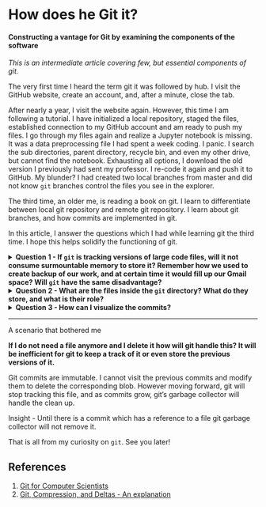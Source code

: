 # How does he Git it?

#### Constructing a vantage for Git by examining the components of the software


_This is an intermediate article covering few, but essential components of git._

The very first time I heard the term git it was followed by hub. I visit the GitHub website, create an account, and, after a minute, close the tab. 

After nearly a year, I visit the website again. However, this time I am following a tutorial. I have initialized a local repository, staged the files, established connection to my GitHub account and am ready to push my files. I go through my files again and realize a Jupyter notebook is missing. It was a data preprocessing file I had spent a week coding. I panic. I search the sub directories, parent directory, recycle bin, and even my other drive, but cannot find the notebook. Exhausting all options, I download the old version I previously had sent my professor. I re-code it again and push it to GitHub. My blunder? I had created two local branches from master and did not know `git` branches control the files you see in the explorer. 

The third time, an older me, is reading a book on git. I learn to differentiate between local git repository and remote git repository. I learn about git branches, and how commits are implemented in git.

In this article, I answer the questions which I had while learning git the third time. I hope this helps solidify the functioning of git.

<details>

<summary><b>Question 1 - 
If <code>git</code> is tracking versions of large code files, will it not consume surmountable memory to store it? Remember how we used to create backup of our work, and at certain time it would fill up our Gmail space? Will <code>git</code> have the same disadvantage?</b></summary>
<br>

- Storing text does not require large amounts of space. One character takes one byte of memory. Assuming, on average, one word takes 6 characters (including the space) 1MB can house roughly 166,600 words. Space required to store the largest novel (In search of lost time) consumes only 8MBs.  Furthermore, text compression techniques are highly efficient and sophisticated. Since code repositories are mainly text, it is not memory intensive for `git` to track it.

- The other smart move `git` makes is it only stores the differences. For each file `git` maintains its base file (the first commit). As you make changes and commit, it stores the differences and discards the similarities as compared to the base file. However, this is a deferred operation. It initially stores complete snapshot of each file, and has a hook which computes and compress the difference(diff).
</details>

<details>
<summary><b>Question 2 - What are the files inside the <code>git</code> directory? What do they store, and what is their role?</b></summary>
<br>
 
Initializing a <code>git</code> repo 

```
$ git init git-visuals
Initialized empty Git repository in /home/shlokkothari/git-visuals/.git/
$ ls -1
HEAD
branches
config
description
hooks
info
objects
refs
```

The initialization creates several files. In this article we will focus on the contents of four files -

<details>
<summary><code>.git/HEAD</code></summary>
<br>
This stores the reference to the “current branch” of the repository. In my case I am currently on the main branch and so the output is 

```
$ cat .git/HEAD
ref: refs/heads/main
```
When you checkout to a different branch, the `HEAD` gets updated accordingly
</details>

<details>
<summary> <code>.git/objects</code> </summary>
<br>
This is our storage. All the compressed files are stored here. It is named objects because the files are stored as objects. Specifically, a <b>bi</b>nary <b>l</b>arge <b>ob</b>ject (blob). Here is a visualization of changes that take place in the repository for commonly used commands. 

```
$ cd git-visuals/.git/objects
$ du
4       ./pack
4       ./info
```

Post initialization the objects directory contains two empty directories. Currently, I do not have any files in my repository and hence this folder is empty. I will add a python script which calculates the sum of all even numbers in an array.

```
$ cat array-sum.py
from typing import List

def sum-of-even-numbers(nums: List[int]) -> int:
    sum_even = 0
    for value in nums:
        if value % 2 == 0:
            sum_even += value
    
    return sum_even
```
Staging the files and observing the changes in objects directory

```
$ git add array-sum.py
$ cd .git/objects
$ du
4       ./pack
4       ./info
8       ./3f
```
A new blob <code>(/3f)</code> is created with the contents of the file. Before I commit, I will add another function to the script to add all the odd numbers

```
$ cat array-sum.py
from typing import List

def sum-of-even-numbers(nums: List[int]) -> int:
    sum_even = 0
    for value in nums:
        if value % 2 == 0:
            sum_even += value

    return sum_even

def sum-of-odd-numbers(nums:List[int]) -> int:
    sum_odd = 0
    for value in nums:
        if value % 2 != 0:
            sum_odd += value

    return value
```

Staging the file again

```
$ git add array-sum.py
$ cd .git/objects
$ du
4       ./pack
4       ./info
8       ./21
8       ./3f
```

Git creates another blob <code>(/21)</code>. Each time we stage the files, git takes a snapshot of it, even if they are the same files. 

Committing the files

```
$ git commit -m "add array-sum.py"
[main (root-commit) e34a0c4] add array-sum.py
 1 file changed, 17 insertions(+)
 create mode 100644 array-sum.py
$ cd .git/objects
$ du
4       ./pack
8       ./39
8       ./e3
4       ./info
8       ./21
8       ./3f
```
There are multiple blobs created. However, the two blobs previously created are still present. The git does not pack these files until a garbage collector is ran or the files are pushed to a remote repository. I will manually run the garbage collector command and observe the changes

```
$ git gc
Enumerating objects: 3, done.
Counting objects: 100% (3/3), done.
Delta compression using up to 20 threads
Compressing objects: 100% (2/2), done.
Writing objects: 100% (3/3), done.
Total 3 (delta 0), reused 0 (delta 0), pack-reused 0
$ cd .git/objects
$ du
12      ./pack
12      ./info
8       ./3f
```

The files, as expected, have been packed into one file <code>(3f)</code>!
</details>

<details>
<summary><code>.git/refs</code></summary>
<br>
The is pointers book. Analogous to an address book.  This storage helps git navigate across commits efficiently. At initialization the directory looks like
 
```
$ cd .git/refs
$ du
4       ./tags
4       ./heads
```

* `/.git/refs/heads` - Each branch has a reference stored inside this directory. The file points to the latest commit on the branch
* `/.git/refs/tags` - Each tag has a reference stored here as well
* `/.git/refs/remote` - Currently, I do not have my local repository connected to a remote repository, however if there were,  a reference would be stored here.

This directory can have several custom sub directories and does not follow a specific protocol.

If you have an intuition for Graphs, git implements a Directed Acyclic Graph (DAG) of the commits.  The reference directory stores specific entry points to the DAG which helps in efficient graph traversal.
</details>

<details>
<summary> <code>.git/logs</code> </summary>
<br>
As you might have noticed, this directory is not created at initialization. It is instantiated when the first commit is made. This is like a journal of our project. Here is how it is structured
 
```
.git/logs/
├── HEAD                 # History of HEAD movements
└── refs/
    ├── heads/main       # History of the `main` branch
    ├── heads/feature    # History of the `feature` branch
    └── remotes/origin/main  # History of remote `origin/main
```

Each time a reference is changed a note is made here. For example, if you move to a different branch, git will log the change. 

Each line in a log file contains

* The <b>old SHA-1 hash</b> (where the reference pointed before).
* The <b>new SHA-1 hash</b> (where the reference points now).

This helps in reversion or glimpsing through the history

</details>

</details>

<details>
<summary><b>Question 3 -
How can I visualize the commits?</b></summary>
<br>
<img src="commit_structure.png" alt="Visualizing Commit" width="600">

- Each commit is represented by its hash value
- For each commit blob is created for the files
- If there are no changes to the file from previous commit, git simply points to the previous commit for that file

</details>

___

A scenario that bothered me

<b>If I do not need a file anymore and I delete it how will git handle this? It will be inefficient for git to keep a track of it or even store the previous versions of it.
</b>

Git commits are immutable. I cannot visit the previous commits and modify them to delete the corresponding blob. However moving forward, git will stop tracking this file, and as commits grow, git’s garbage collector will handle the clean up. 

Insight - Until there is a commit which has a reference to a file git garbage collector will not remove it. 

That is all from my curiosity on `git`. See you later!


## References
1. [Git for Computer Scientists](https://eagain.net/articles/git-for-computer-scientists/)
2. [Git, Compression, and Deltas - An explanation](https://gist.github.com/matthewmccullough/2695758)
